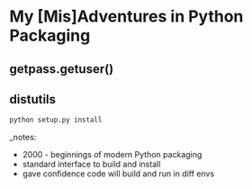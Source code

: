 


# My [Mis]Adventures in Python Packaging



## getpass.getuser()



## distutils
```bash
python setup.py install
```
_notes:
* 2000 - beginnings of modern Python packaging
* standard interface to build and install
* gave confidence code will build and run in diff envs



## 
<!--stackedit_data:
eyJoaXN0b3J5IjpbMjU1MDE0OTE3LC0yMTE5MTE5NjU0XX0=
-->